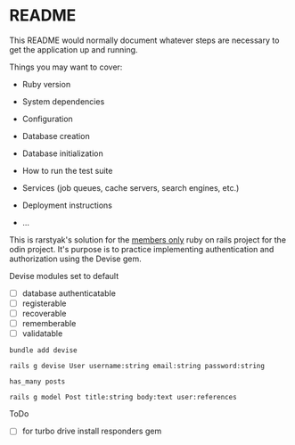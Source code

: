 # README

This README would normally document whatever steps are necessary to get the
application up and running.

Things you may want to cover:

* Ruby version

* System dependencies

* Configuration

* Database creation

* Database initialization

* How to run the test suite

* Services (job queues, cache servers, search engines, etc.)

* Deployment instructions

* ...

This is rarstyak's solution for the [members only](https://www.theodinproject.com/lessons/ruby-on-rails-members-only) ruby on rails project for the odin project. It's purpose is to practice implementing authentication and authorization using the Devise gem.

Devise modules set to default
- [ ] database authenticatable
- [ ] registerable
- [ ] recoverable
- [ ] rememberable
- [ ] validatable

```
bundle add devise
```

```
rails g devise User username:string email:string password:string

has_many posts
```

```
rails g model Post title:string body:text user:references
```

ToDo

- [ ] for turbo drive install responders gem